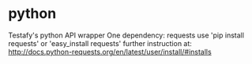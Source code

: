 python
======

Testafy's python API wrapper
One dependency:
    requests 
        use 'pip install requests'
        or 'easy_install requests'
        further instruction at:
             http://docs.python-requests.org/en/latest/user/install/#installs
